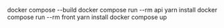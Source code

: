 docker compose --build 
docker compose run --rm api yarn install
docker compose run --rm front yarn install
docker compose up